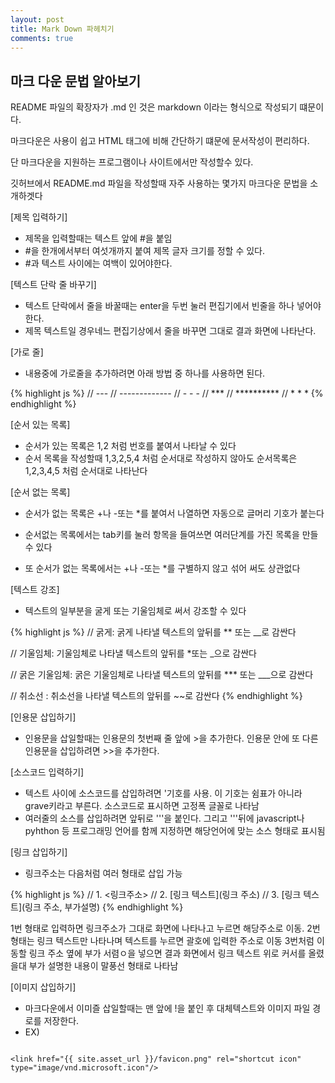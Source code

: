 ```yaml
---
layout: post
title: Mark Down 파헤치기
comments: true
---
```



## 마크 다운 문법 알아보기

<div class="message">
 README 파일의 확장자가 .md 인 것은 markdown 이라는 형식으로 작성되기 떄문이다.
 
 마크다운은 사용이 쉽고 HTML 태그에 비해 간단하기 떄문에 문서작성이 편리하다.

 단 마크다운을 지원하는 프로그램이나 사이트에서만 작성할수 있다.
 
 깃허브에서 README.md 파일을 작성할때 자주 사용하는 몇가지 마크다운 문법을 소개하겟다
</div>


[제목 입력하기]
* 제목을 입력할때는 텍스트 앞에 #을 붙임
* #을 한개에서부터 여섯개까지 붙여 제목 글자 크기를 정할 수 있다.
* #과 텍스트 사이에는 여백이 있어야한다.


[텍스트 단락 줄 바꾸기]
* 텍스트 단락에서 줄을 바꿀때는 enter을 두번 눌러 편집기에서 빈줄을 하나 넣어야 한다.
* 제목 텍스트일 경우네느 편집기상에서 줄을 바꾸면 그대로 결과 화면에 나타난다.


[가로 줄]
* 내용중에 가로줄을 추가하려면 아래 방법 중 하나를 사용하면 된다.



{% highlight js %}
// ---
// -------------
// - - - 
// ***
// **********
// * * *
{% endhighlight %}


[순서 있는 목록]
* 순서가 있는 목록은 1,2 처럼 번호를 붙여서 나타날 수 있다
* 순서 목록을 작성할때 1,3,2,5,4 처럼 순서대로 작성하지 않아도 순서목록은 1,2,3,4,5 처럼 순서대로 나타난다


[순서 없는 목록]
* 순서가 없는 목록은 +나 -또는 *를 붙여서 나열하면 자동으로 글머리 기호가 붙는다

* 순서없는 목록에서는 tab키를 눌러 항목을 들여쓰면 여러단계를 가진 목록을 만들수 있다

* 또 순서가 없는 목록에서는 +나 -또는 *를 구별하지 않고 섞어 써도 상관없다


[텍스트 강조]

* 텍스트의 일부분을 굴게 또는 기울임체로 써서 강조할 수 있다

{% highlight js %}
// 굵게: 굵게 나타낼 텍스트의 앞뒤를 ** 또는 __로 감싼다

// 기울임체: 기울임체로 나타낼 텍스트의 앞뒤를 *또는 _으로 감싼다

// 굵은 기울임체: 굵은 기울임체로 나타낼 텍스트의 앞뒤를  *** 또는 ___으로 감싼다

// 취소선 : 취소선을 나타낼 텍스트의 앞뒤를 ~~로 감싼다
{% endhighlight %}


[인용문 삽입하기]
* 인용문을 삽일할때는 인용문의 첫번째 줄 앞에 >을 추가한다. 인용문 안에 또 다른 인용문을 삽입하려면 >>을 추가한다.


[소스코드 입력하기]
* 텍스트 사이에 소스코드를 삽입하려면 '기호를 사용. 이 기호는 쉼표가 아니라 grave키라고 부른다. 소스코드로 표시하면 고정폭 글꼴로 나타남
* 여러줄의 소스를 삽입하려면 앞뒤로 '''을 붙인다.
    그리고 '''뒤에 javascript나 pyhthon 등 프로그래밍 언어를 함께 지정하면 해당언어에 맞는 소스 형태로  표시됨


[링크 삽입하기]
* 링크주소는 다음처럼 여러 형태로 삽입 가능


{% highlight js %}
// 1. <링크주소>
// 2. [링크 텍스트](링크 주소)
// 3. [링크 텍스트](링크 주소, 부가설명)
{% endhighlight %}

1번 형태로 입력하면 링크주소가 그대로 화면에 나타나고 누르면 해당주소로 이동.
2번 형태는 링크 텍스트만 나타나며 텍스트를 누르면 괄호에 입력한 주소로 이동
3번처럼 이동할 링크 주소 옆에 부가 서렴ㅇ을 넣으면 결과 화면에서 링크 텍스트 위로 커서를 올렸을대 부가 설명한 내용이 말풍선 형태로 나타남

[이미지 삽입하기]
* 마크다운에서 이미즐 삽일할때는 맨 앞에 !을 붙인 후 대체텍스트와 이미지 파일 경로를 저장한다.
* EX)

```

<link href="{{ site.asset_url }}/favicon.png" rel="shortcut icon" type="image/vnd.microsoft.icon"/>

```
    





